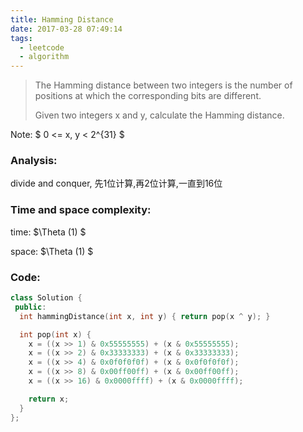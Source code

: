 ```yaml
---
title: Hamming Distance
date: 2017-03-28 07:49:14
tags:
  - leetcode
  - algorithm
---
```

>
>The Hamming distance between two integers is the number of positions at which the corresponding bits are different.
>
>Given two integers x and y, calculate the Hamming distance.
>

Note:
$
0 <= x, y < 2^{31}
$
### Analysis:
divide and conquer, 先1位计算,再2位计算,一直到16位
### Time and space complexity:
time: $\Theta (1) $

space: $\Theta (1) $
### Code:
```cpp
class Solution {
 public:
  int hammingDistance(int x, int y) { return pop(x ^ y); }

  int pop(int x) {
    x = ((x >> 1) & 0x55555555) + (x & 0x55555555);
    x = ((x >> 2) & 0x33333333) + (x & 0x33333333);
    x = ((x >> 4) & 0x0f0f0f0f) + (x & 0x0f0f0f0f);
    x = ((x >> 8) & 0x00ff00ff) + (x & 0x00ff00ff);
    x = ((x >> 16) & 0x0000ffff) + (x & 0x0000ffff);

    return x;
  }
};
```

